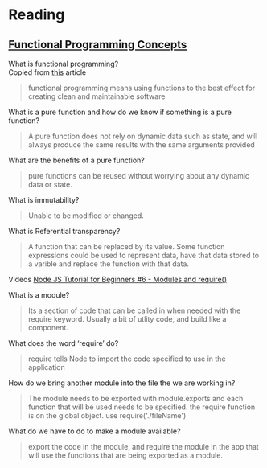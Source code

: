 # Reading
## [Functional Programming Concepts](https://medium.com/the-renaissance-developer/concepts-of-functional-programming-in-javascript-6bc84220d2aa)

What is functional programming?  
Copied from [this](https://www.infoworld.com/article/3613715/what-is-functional-programming-a-practical-guide.html) article
>functional programming means using functions to the best effect for creating clean and maintainable software


What is a pure function and how do we know if something is a pure function?  
>A pure function does not rely on dynamic data such as state, and will always produce the same results with the same arguments provided 


What are the benefits of a pure function?   
> pure functions can be reused without worrying about any dynamic data or state.


What is immutability?  
> Unable to be modified or changed. 


What is Referential transparency?  
> A function that can be replaced by its value. Some function expressions could be used to represent data, have that data stored to a varible and replace the function with that data. 


Videos
[Node JS Tutorial for Beginners #6 - Modules and require()](https://www.youtube.com/watch?v=xHLd36QoS4k&ab_channel=TheNetNinja)

What is a module?  
>Its a section of code that can be called in when needed with the require keyword. Usually a bit of utlity code, and build like a component. 


What does the word ‘require’ do?  
> require tells Node to import the code specified to use in the application


How do we bring another module into the file the we are working in?
>The module needs to be exported with module.exports and each function that will be used needs to be specified. 
> the require function is on the global object. use require('./fileName')


What do we have to do to make a module available?  
>export the code in the module, and require the module in the app that will use the functions that are being exported as a module. 


